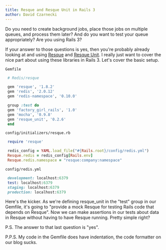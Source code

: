```yaml
---
title: Resque and Resque Unit in Rails 3
author: David Czarnecki
---
```

Do you need to create background jobs, place those jobs on multiple queues, and process them later? And do you want to test your queue appropriately? Are you using Rails 3?

 If your answer to those questions is yes, then you're probably already looking at and using [Resque](http://github.com/defunkt/resque) and [Resque Unit](http://github.com/justinweiss/resque_unit). I really just want to cover the nice part about using these libraries in Rails 3. Let's cover the basic setup.

`Gemfile`

```ruby
 # Redis/resque

 gem 'resque', '1.8.2'
 gem 'redis', '2.0.12'
 gem 'redis-namespace', '0.10.0'

 group :test do
 gem 'factory_girl_rails', '1.0'
 gem 'mocha', '0.9.8'
 gem 'resque_unit', '0.2.6'
 end
```

`config/initializers/resque.rb`

```ruby
 require 'resque'

 redis_config = YAML.load_file("#{Rails.root}/config/redis.yml")
 Resque.redis = redis_config[Rails.env]
 Resque.redis.namespace = "resque:company:namespace"
```

`config/redis.yml`

```ruby
 development: localhost:6379
 test: localhost:6379
 staging: localhost:6379
 production: localhost:6379
```

 Here's the kicker. As we're defining resque_unit in the "test" group in our Gemfile, it's going to "provide a mock Resque for testing Rails code that depends on Resque". Now we can make assertions in our tests about data
 in Resque without having to have Resque running. Pretty simple right?

 P.S. The answer to that last question is "yes".

 P.P.S. My code in the Gemfile does have indentation, the code formatter on our blog sucks.
